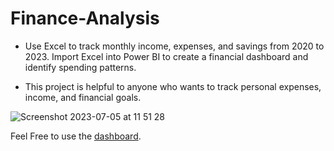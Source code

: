 # Finance-Analysis
- Use Excel to track monthly income, expenses, and savings from 2020 to 2023. Import Excel into Power BI to create a financial dashboard and identify spending patterns.
* This project is helpful to anyone who wants to track personal expenses, income, and financial goals.

![Screenshot 2023-07-05 at 11 51 28](https://github.com/AnalystEric/Financial_Analysis---Personal-Expenses/assets/127030648/a1e33df6-efb4-4302-b28d-f82de0234c49)




Feel Free to use the [dashboard](https://app.powerbi.com/view?r=eyJrIjoiZTk0OWFlYTMtYmMxYy00OWNkLTgzM2UtMGQxM2NlN2E4ODM1IiwidCI6ImZmNzU3YjAyLTIxOGYtNGZlNi1hNjkyLTA2ZTRmMjFhNzUxYSJ9).
